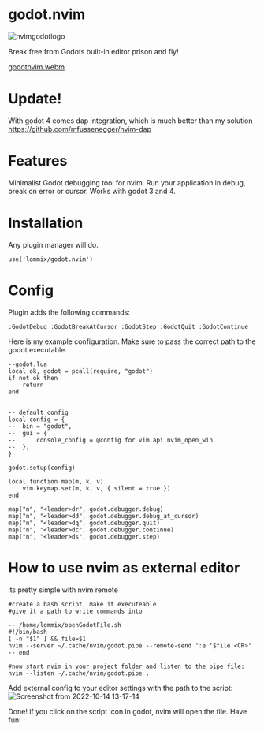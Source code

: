 # godot.nvim

![nvimgodotlogo](https://user-images.githubusercontent.com/84206502/192011201-988b79c3-e688-4c6d-b00b-720aadff35dc.png)

Break free from Godots built-in editor prison and fly! 

[godotnvim.webm](https://user-images.githubusercontent.com/84206502/191308246-8d6d963f-1934-4339-ae87-dbec4d62e2f4.webm)

# Update! 
With godot 4 comes dap integration, which is much better than my solution https://github.com/mfussenegger/nvim-dap

# Features
Minimalist Godot debugging tool for nvim. Run your application in debug, break on error or cursor. 
Works with godot 3 and 4.

# Installation
Any plugin manager will do.
```
use('lommix/godot.nvim')
```

# Config
Plugin adds the following commands:
```
:GodotDebug :GodotBreakAtCursor :GodotStep :GodotQuit :GodotContinue
```

Here is my example configuration. Make sure to pass the correct path to the godot executable.

```
--godot.lua
local ok, godot = pcall(require, "godot")
if not ok then
	return
end


-- default config
local config = {
-- 	bin = "godot",
-- 	gui = {
-- 		console_config = @config for vim.api.nvim_open_win
-- 	},
}

godot.setup(config)

local function map(m, k, v)
	vim.keymap.set(m, k, v, { silent = true })
end

map("n", "<leader>dr", godot.debugger.debug)
map("n", "<leader>dd", godot.debugger.debug_at_cursor)
map("n", "<leader>dq", godot.debugger.quit)
map("n", "<leader>dc", godot.debugger.continue)
map("n", "<leader>ds", godot.debugger.step)

```

# How to use nvim as external editor
its pretty simple with nvim remote
```
#create a bash script, make it executeable
#give it a path to write commands into

-- /home/lommix/openGodotFile.sh
#!/bin/bash
[ -n "$1" ] && file=$1
nvim --server ~/.cache/nvim/godot.pipe --remote-send ':e '$file'<CR>'
-- end

#now start nvim in your project folder and listen to the pipe file:
nvim --listen ~/.cache/nvim/godot.pipe .
```
Add external config to your editor settings with the path to the script:
![Screenshot from 2022-10-14 13-17-14](https://user-images.githubusercontent.com/84206502/195834456-41d65a9e-172b-4a45-a352-f976e2a19be8.png)

Done! if you click on the script icon in godot, nvim will open the file. Have fun!
